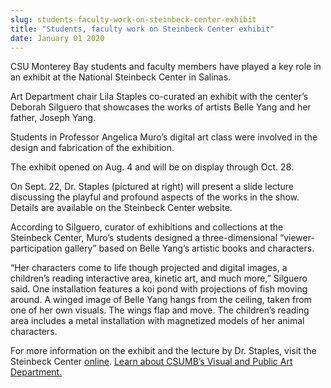 ```yaml
---
slug: students-faculty-work-on-steinbeck-center-exhibit
title: "Students, faculty work on Steinbeck Center exhibit"
date: January 01 2020
---
```


<p>CSU Monterey Bay students and faculty members have played a key role in an exhibit at the National Steinbeck Center in Salinas.
</p><p>Art Department chair Lila Staples co-curated an exhibit with the center’s Deborah Silguero that showcases the works of artists Belle Yang and her father, Joseph Yang.
</p><p>Students in Professor Angelica Muro’s digital art class were involved in the design and fabrication of the exhibition.
</p><p>The exhibit opened on Aug. 4 and will be on display through Oct. 28.
</p><p>On Sept. 22, Dr. Staples (pictured at right) will present a slide lecture discussing the playful and profound aspects of the works in the show. Details are available on the Steinbeck Center website.
</p><p>According to Silguero, curator of exhibitions and collections at the Steinbeck Center, Muro’s students designed a three-dimensional “viewer-participation gallery” based on Belle Yang’s artistic books and characters.
</p><p>“Her characters come to life though projected and digital images, a children’s reading interactive area, kinetic art, and much more,” Silguero said. One installation features a koi pond with projections of fish moving around. A winged image of Belle Yang hangs from the ceiling, taken from one of her own visuals. The wings flap and move. The children’s reading area includes a metal installation with magnetized models of her animal characters.
</p><p>For more information on the exhibit and the lecture by Dr. Staples, visit the Steinbeck Center <a href="http://www.steinbeck.org/pages/belle-yang-forget-sorrow-exhibition">online</a>. <a href="http://vpa.csumb.edu/">Learn about CSUMB’s Visual and Public Art Department.</a>  
</p>
